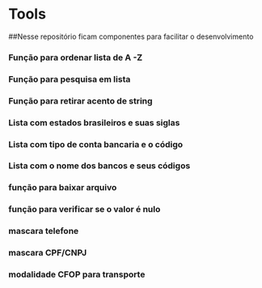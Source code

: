# Tools
##Nesse repositório ficam componentes para facilitar o desenvolvimento

### Função para ordenar lista de A -Z
### Função para pesquisa em lista
### Função para retirar acento de string
### Lista com estados brasileiros e suas siglas
### Lista com tipo de conta bancaria e o código
### Lista com o nome dos bancos e seus códigos
### função para baixar arquivo
### função para verificar se o valor é nulo 
### mascara telefone
### mascara CPF/CNPJ
### modalidade CFOP para transporte
